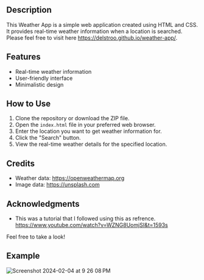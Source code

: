 ## Description
This Weather App is a simple web application created using HTML and CSS. It provides real-time weather information when a location is searched. Please feel free to visit here https://delstroo.github.io/weather-app/.

## Features
- Real-time weather information
- User-friendly interface
- Minimalistic design

## How to Use
1. Clone the repository or download the ZIP file.
2. Open the `index.html` file in your preferred web browser.
3. Enter the location you want to get weather information for.
4. Click the "Search" button.
5. View the real-time weather details for the specified location.

## Credits
- Weather data: https://openweathermap.org
- Image data: https://unsplash.com

## Acknowledgments
- This was a tutorial that I followed using this as refrence.
  https://www.youtube.com/watch?v=WZNG8UomjSI&t=1593s

Feel free to take a look!

## Example
![Screenshot 2024-02-04 at 9 26 08 PM](https://github.com/Delstroo/weather-app/assets/87548497/f8e9eb2d-de2b-47df-8984-2356a237e0cc)
